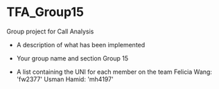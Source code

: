 # TFA_Group15
Group project for Call Analysis

- A description of what has been implemented

- Your group name and section
Group 15
- A list containing the UNI for each member on the team
Felicia Wang: 'fw2377'
Usman Hamid: 'mh4197'